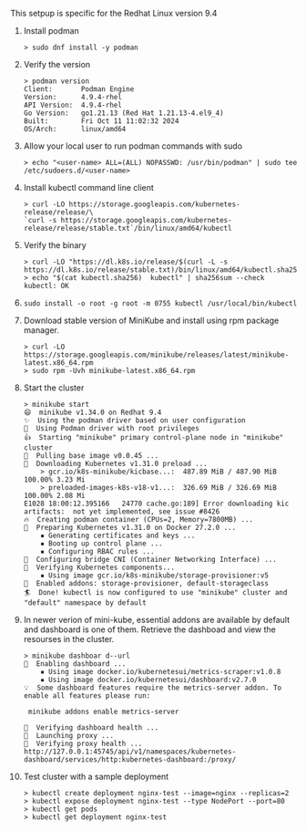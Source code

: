 This setpup is specific for the Redhat Linux version 9.4

1. Install podman

   ```
   > sudo dnf install -y podman
   ```
2. Verify the version

   ```
   > podman version 
   Client:       Podman Engine
   Version:      4.9.4-rhel
   API Version:  4.9.4-rhel
   Go Version:   go1.21.13 (Red Hat 1.21.13-4.el9_4)
   Built:        Fri Oct 11 11:02:32 2024
   OS/Arch:      linux/amd64

   ```
3. Allow your local user to run podman commands with sudo

   ```
   > echo "<user-name> ALL=(ALL) NOPASSWD: /usr/bin/podman" | sudo tee /etc/sudoers.d/<user-name>

   ```
4. Install kubectl command line client

   ```
   > curl -LO https://storage.googleapis.com/kubernetes-release/release/\
   `curl -s https://storage.googleapis.com/kubernetes-release/release/stable.txt`/bin/linux/amd64/kubectl
   ```
5. Verify the binary

   ```
   > curl -LO "https://dl.k8s.io/release/$(curl -L -s 
   https://dl.k8s.io/release/stable.txt)/bin/linux/amd64/kubectl.sha256"
   > echo "$(cat kubectl.sha256)  kubectl" | sha256sum --check
   kubectl: OK
   ```
6. ```
   sudo install -o root -g root -m 0755 kubectl /usr/local/bin/kubectl
   ```
7. Download stable version of MiniKube and install using rpm package manager.

   ```
   > curl -LO https://storage.googleapis.com/minikube/releases/latest/minikube-latest.x86_64.rpm
   > sudo rpm -Uvh minikube-latest.x86_64.rpm
   ```
8. Start the cluster

   ```
   > minikube start
   😄  minikube v1.34.0 on Redhat 9.4
   ✨  Using the podman driver based on user configuration
   📌  Using Podman driver with root privileges
   👍  Starting "minikube" primary control-plane node in "minikube" cluster
   🚜  Pulling base image v0.0.45 ...
   💾  Downloading Kubernetes v1.31.0 preload ...
       > gcr.io/k8s-minikube/kicbase...:  487.89 MiB / 487.90 MiB  100.00% 3.23 Mi
       > preloaded-images-k8s-v18-v1...:  326.69 MiB / 326.69 MiB  100.00% 2.08 Mi
   E1028 18:00:12.395166   24770 cache.go:189] Error downloading kic artifacts:  not yet implemented, see issue #8426
   🔥  Creating podman container (CPUs=2, Memory=7800MB) ...
   🐳  Preparing Kubernetes v1.31.0 on Docker 27.2.0 ...
       ▪ Generating certificates and keys ...
       ▪ Booting up control plane ...
       ▪ Configuring RBAC rules ...
   🔗  Configuring bridge CNI (Container Networking Interface) ...
   🔎  Verifying Kubernetes components...
       ▪ Using image gcr.io/k8s-minikube/storage-provisioner:v5
   🌟  Enabled addons: storage-provisioner, default-storageclass
   🏄  Done! kubectl is now configured to use "minikube" cluster and "default" namespace by default
   ```
9. In newer verion of mini-kube, essential addons are  available by default and dashboard is one of them. Retrieve the dashboad and view the resourses in the cluster.

   ```
   > minikube dashboar d--url
   🔌  Enabling dashboard ...
       ▪ Using image docker.io/kubernetesui/metrics-scraper:v1.0.8
       ▪ Using image docker.io/kubernetesui/dashboard:v2.7.0
   💡  Some dashboard features require the metrics-server addon. To enable all features please run:

   	minikube addons enable metrics-server

   🤔  Verifying dashboard health ...
   🚀  Launching proxy ...
   🤔  Verifying proxy health ...
   http://127.0.0.1:45745/api/v1/namespaces/kubernetes-dashboard/services/http:kubernetes-dashboard:/proxy/

   ```
10. Test cluster with a sample deployment

    ```
    > kubectl create deployment nginx-test --image=nginx --replicas=2
    > kubectl expose deployment nginx-test --type NodePort --port=80
    > kubectl get pods
    > kubectl get deployment nginx-test

    ```
